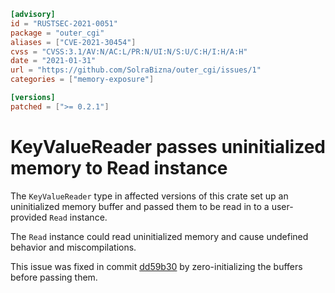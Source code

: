 ```toml
[advisory]
id = "RUSTSEC-2021-0051"
package = "outer_cgi"
aliases = ["CVE-2021-30454"]
cvss = "CVSS:3.1/AV:N/AC:L/PR:N/UI:N/S:U/C:H/I:H/A:H"
date = "2021-01-31"
url = "https://github.com/SolraBizna/outer_cgi/issues/1"
categories = ["memory-exposure"]

[versions]
patched = [">= 0.2.1"]
```

# KeyValueReader passes uninitialized memory to Read instance

The `KeyValueReader` type in affected versions of this crate set up an
uninitialized memory buffer and passed them to be read in to a user-provided
`Read` instance.

The `Read` instance could read uninitialized memory and cause undefined
behavior and miscompilations.

This issue was fixed in commit [dd59b30](https://github.com/SolraBizna/outer_cgi/commit/dd59b3066e616a08e756f72de8dc3ab11b7036c4)
by zero-initializing the buffers before passing them.
